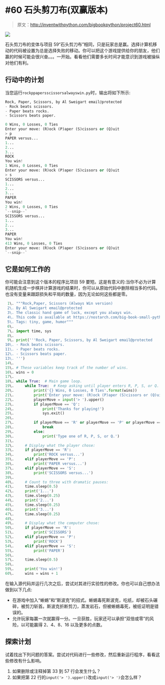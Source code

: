 # #60 石头剪刀布(双赢版本)

> 原文：<http://inventwithpython.com/bigbookpython/project60.html>

![](img/9d995d63aaead72cad01120081eb8f75.png)

石头剪刀布的变体与项目 59“石头剪刀布”相同，只是玩家总是赢。选择计算机移动的代码被设置为总是选择失败的移动。你可以把这个游戏提供给你的朋友，他们赢的时候可能会很兴奋。。。一开始。看看他们需要多长时间才能意识到游戏被操纵对他们有利。

## 行动中的计划

当您运行`rockppapersscissorsalwayswin.py`时，输出将如下所示:

```py
Rock, Paper, Scissors, by Al Sweigart email@protected
- Rock beats scissors.
- Paper beats rocks.
- Scissors beats paper.

0 Wins, 0 Losses, 0 Ties
Enter your move: (R)ock (P)aper (S)cissors or (Q)uit
> p
PAPER versus...
1...
2...
3...
ROCK
You win!
1 Wins, 0 Losses, 0 Ties
Enter your move: (R)ock (P)aper (S)cissors or (Q)uit
> s
SCISSORS versus...
1...
2...
3...
PAPER
You win!
2 Wins, 0 Losses, 0 Ties
`--snip--`
SCISSORS versus...
1...
2...
3...
PAPER
You win!
413 Wins, 0 Losses, 0 Ties
Enter your move: (R)ock (P)aper (S)cissors or (Q)uit
`--snip--`
```

## 它是如何工作的

你可能会注意到这个版本的程序比项目 59 要短。这是有意义的:当你不必为计算机随机生成一步棋并计算游戏的结果时，你可以从原始代码中删除相当多的代码。也没有变量来跟踪损失和平局的数量，因为无论如何这些都是零。

```py
 1\. """Rock,Paper, Scissors (Always Win version)
 2\. By Al Sweigart email@protected
 3\. The classic hand game of luck, except you always win.
 4\. This code is available at https://nostarch.com/big-book-small-python-programming
 5\. Tags: tiny, game, humor"""
 6\. 
 7\. import time, sys
 8\. 
 9\. print('''Rock, Paper, Scissors, by Al Sweigart email@protected
10\. - Rock beats scissors.
11\. - Paper beats rocks.
12\. - Scissors beats paper.
13\. ''')
14\. 
15\. # These variables keep track of the number of wins.
16\. wins = 0
17\. 
18\. while True:  # Main game loop.
19\.     while True:  # Keep asking until player enters R, P, S, or Q.
20\.         print('{} Wins, 0 Losses, 0 Ties'.format(wins))
21\.         print('Enter your move: (R)ock (P)aper (S)cissors or (Q)uit')
22\.         playerMove = input('> ').upper()
23\.         if playerMove == 'Q':
24\.             print('Thanks for playing!')
25\.             sys.exit()
26\. 
27\.         if playerMove == 'R' or playerMove == 'P' or playerMove == 'S':
28\.             break
29\.         else:
30\.             print('Type one of R, P, S, or Q.')
31\. 
32\.     # Display what the player chose:
33\.     if playerMove == 'R':
34\.         print('ROCK versus...')
35\.     elif playerMove == 'P':
36\.         print('PAPER versus...')
37\.     elif playerMove == 'S':
38\.         print('SCISSORS versus...')
39\. 
40\.     # Count to three with dramatic pauses:
41\.     time.sleep(0.5)
42\.     print('1...')
43\.     time.sleep(0.25)
44\.     print('2...')
45\.     time.sleep(0.25)
46\.     print('3...')
47\.     time.sleep(0.25)
48\. 
49\.     # Display what the computer chose:
50\.     if playerMove == 'R':
51\.         print('SCISSORS')
52\.     elif playerMove == 'P':
53\.         print('ROCK')
54\.     elif playerMove == 'S':
55\.         print('PAPER')
56\. 
57\.     time.sleep(0.5)
58\. 
59\.     print('You win!')
60\.     wins = wins + 1 
```

在输入源代码并运行几次之后，尝试对其进行实验性的修改。你也可以自己想办法做到以下几点:

*   在游戏中加入“蜥蜴”和“斯波克”的招式。蜥蜴毒死斯波克，吃纸，却被石头碾碎，被剪刀斩首。斯波克折断剪刀，蒸发岩石，但被蜥蜴毒死，被纸证明是错误的。
*   允许玩家每赢一次就赢得一分。一旦获胜，玩家还可以承担“双倍或零”的风险，以可能赢得 2、4、8、16 以及更多的点数。

## 探索计划

试着找出下列问题的答案。尝试对代码进行一些修改，然后重新运行程序，看看这些修改有什么影响。

1.  如果删除或注释掉第 33 到 57 行会发生什么？
2.  如果把第 22 行的`input('> ').upper()`改成`input('> ')`会怎么样？